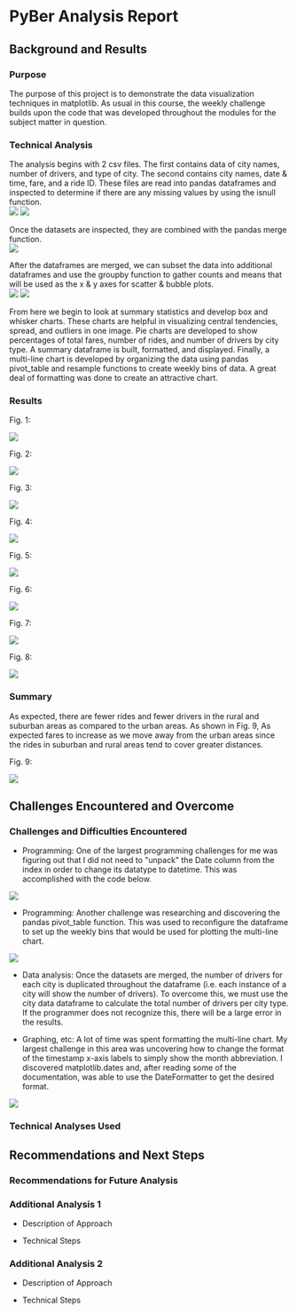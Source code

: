 # PyBer Analysis Report

## Background and Results

### Purpose
The purpose of this project is to demonstrate the data visualization techniques in matplotlib.  As usual in this course, the weekly challenge builds upon the code that was developed throughout the modules for the subject matter in question.  

### Technical Analysis
The analysis begins with 2 csv files.  The first contains data of city names, number of drivers, and type of city.  The second contains city names, date & time, fare, and a ride ID.  These files are read into pandas dataframes and inspected to determine if there are any missing values by using the isnull function.  
![](analysis/ReadCSV.png)
![](analysis/isnull.png)

Once the datasets are inspected, they are combined with the pandas merge function.  
![](analysis/merge.png)

After the dataframes are merged, we can subset the data into additional dataframes and use the groupby function to gather counts and means that will be used as the x & y axes for scatter & bubble plots.  
![](analysis/subset.png)
![](analysis/countsmeans.png)


From here we begin to look at summary statistics and develop box and whisker charts.  These charts are helpful in visualizing central tendencies, spread, and outliers in one image.  Pie charts are developed to show percentages of total fares, number of rides, and number of drivers by city type.  A summary dataframe is built, formatted, and displayed.  Finally, a multi-line chart is developed by organizing the data using pandas pivot_table and resample functions to create weekly bins of data.  A great deal of formatting was done to create an attractive chart.  

### Results
Fig. 1:

![](analysis/Fig1.png)

Fig. 2:

![](analysis/Fig2.png)

Fig. 3:

![](analysis/Fig3.png)

Fig. 4:

![](analysis/Fig4.png)

Fig. 5:

![](analysis/Fig5.png)

Fig. 6:

![](analysis/Fig6.png)

Fig. 7:

![](analysis/Fig7.png)

Fig. 8:

![](analysis/Fig9.png)


### Summary
As expected, there are fewer rides and fewer drivers in the rural and suburban areas as compared to the urban areas.  As shown in Fig. 9, As expected fares to increase as we move away from the urban areas since the rides in suburban and rural areas tend to cover greater distances.  

Fig. 9:

![](analysis/Fig8.png)


## Challenges Encountered and Overcome

### Challenges and Difficulties Encountered

* Programming:  One of the largest programming challenges for me was figuring out that I did not need to "unpack" the Date column from the index in order to change its datatype to datetime.  This was accomplished with the code below.

![](analysis/PC1.png)

* Programming:  Another challenge was researching and discovering the pandas pivot_table function.  This was used to reconfigure the dataframe to set up the weekly bins that would be used for plotting the multi-line chart.

![](analysis/PC2.png)

* Data analysis:  Once the datasets are merged, the number of drivers for each city is duplicated throughout the dataframe (i.e. each instance of a city will show the number of drivers).  To overcome this, we must use the city data dataframe to calculate the total number of drivers per city type.  If the programmer does not recognize this, there will be a large error in the results.

* Graphing, etc:  A lot of time was spent formatting the multi-line chart.  My largest challenge in this area was uncovering how to change the format of the timestamp x-axis labels to simply show the month abbreviation.  I discovered matplotlib.dates and, after reading some of the documentation, was able to use the DateFormatter to get the desired format.

![](analysis/PC3.png)

### Technical Analyses Used

## Recommendations and Next Steps

### Recommendations for Future Analysis

### Additional Analysis 1

* Description of Approach

* Technical Steps

### Additional Analysis 2

* Description of Approach

* Technical Steps
